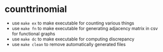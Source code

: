 # counttrinomial

- use `make ex` to make executable for counting various things
- use `make fn` to make executable for generating adjacency matrix in csv for functional graphs
- use `make dc` to make executable for computing discrepancy
- use `make clean` to remove automatically generated files 
